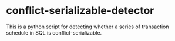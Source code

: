 # conflict-serializable-detector
This is a python script for detecting whether a series of transaction schedule in SQL is conflict-serializable.
